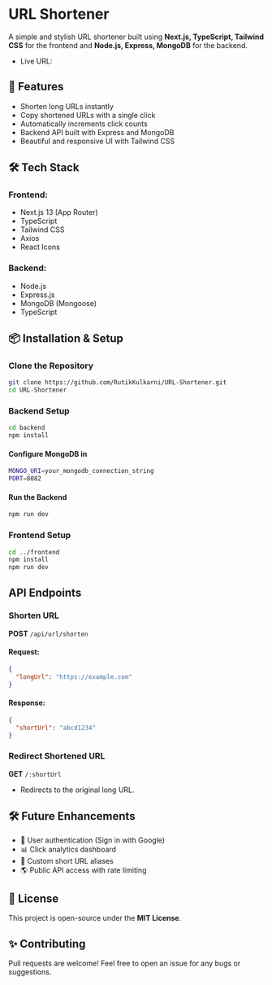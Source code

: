 # URL Shortener

A simple and stylish URL shortener built using **Next.js, TypeScript, Tailwind CSS** for the frontend and **Node.js, Express, MongoDB** for the backend.

- Live URL:
<!-- - Backend URL:  -->

## 🚀 Features

- Shorten long URLs instantly
- Copy shortened URLs with a single click
- Automatically increments click counts
- Backend API built with Express and MongoDB
- Beautiful and responsive UI with Tailwind CSS

## 🛠️ Tech Stack

### **Frontend:**

- Next.js 13 (App Router)
- TypeScript
- Tailwind CSS
- Axios
- React Icons

### **Backend:**

- Node.js
- Express.js
- MongoDB (Mongoose)
- TypeScript

## 📦 Installation & Setup

### **Clone the Repository**

```sh
git clone https://github.com/RutikKulkarni/URL-Shortener.git
cd URL-Shortener
```

### **Backend Setup**

```sh
cd backend
npm install
```

#### **Configure MongoDB in**

```sh
MONGO_URI=your_mongodb_connection_string
PORT=8082
```

#### **Run the Backend**

```sh
npm run dev
```

### **Frontend Setup**

```sh
cd ../frontend
npm install
npm run dev
```

## API Endpoints

### **Shorten URL**

**POST** `/api/url/shorten`

#### Request:

```json
{
  "longUrl": "https://example.com"
}
```

#### Response:

```json
{
  "shortUrl": "abcd1234"
}
```

### **Redirect Shortened URL**

**GET** `/:shortUrl`

- Redirects to the original long URL.

## 🛠️ Future Enhancements

- 🔗 User authentication (Sign in with Google)
- 📊 Click analytics dashboard
- 📌 Custom short URL aliases
- 🌎 Public API access with rate limiting

## 📜 License

This project is open-source under the **MIT License**.

## ✨ Contributing

Pull requests are welcome! Feel free to open an issue for any bugs or suggestions.
